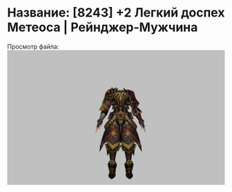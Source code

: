 # Название: [8243] +2 Легкий доспех Метеоса | Рейнджер-Мужчина

Просмотр файла:
![p020030.png](p020030.png)
